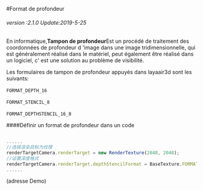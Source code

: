 #Format de profondeur

###### *version :2.1.0   Update:2019-5-25*

En informatique,**Tampon de profondeur**Est un procédé de traitement des coordonnées de profondeur d 'image dans une image tridimensionnelle, qui est généralement réalisé dans le matériel, peut également être réalisé dans un logiciel, c' est une solution au problème de visibilité.

Les formulaires de tampon de profondeur appuyés dans layaair3d sont les suivants:

​`FORMAT_DEPTH_16`

​`FORMAT_STENCIL_8`

​`FORMAT_DEPTHSTENCIL_16_8`

####Définir un format de profondeur dans un code


```typescript

......
//选择渲染目标为纹理
renderTargetCamera.renderTarget = new RenderTexture(2048, 2048);
//设置深度格式
renderTargetCamera.renderTarget.depthStencilFormat = BaseTexture.FORMAT_DEPTH_16;
......
```


(adresse Demo)

